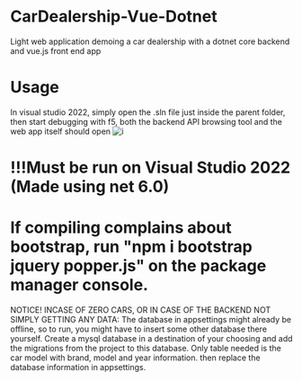 # CarDealership-Vue-Dotnet
Light web application demoing a car dealership with a dotnet core backend and vue.js front end app

# Usage
In visual studio 2022, simply open the .sln file just inside the parent folder, then start debugging with f5, both the backend API browsing tool and the web app itself should open
![i](https://i.imgur.com/nEoQrgd.png)

# !!!Must be run on Visual Studio 2022 (Made using net 6.0)
# If compiling complains about bootstrap, run "npm i bootstrap jquery popper.js" on the package manager console.

NOTICE! INCASE OF ZERO CARS, OR IN CASE OF THE BACKEND NOT SIMPLY GETTING ANY DATA:
The database in appsettings might already be offline, so to run, you might have to insert some other database there yourself.
Create a mysql database in a destination of your choosing and add the migrations from the project to this database. Only table needed is the car model
with brand, model and year information. then replace the database information in appsettings.


